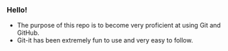 ### Hello!

- The purpose of this repo is to become very proficient at using Git and GitHub.
- Git-it has been extremely fun to use and very easy to follow. 
